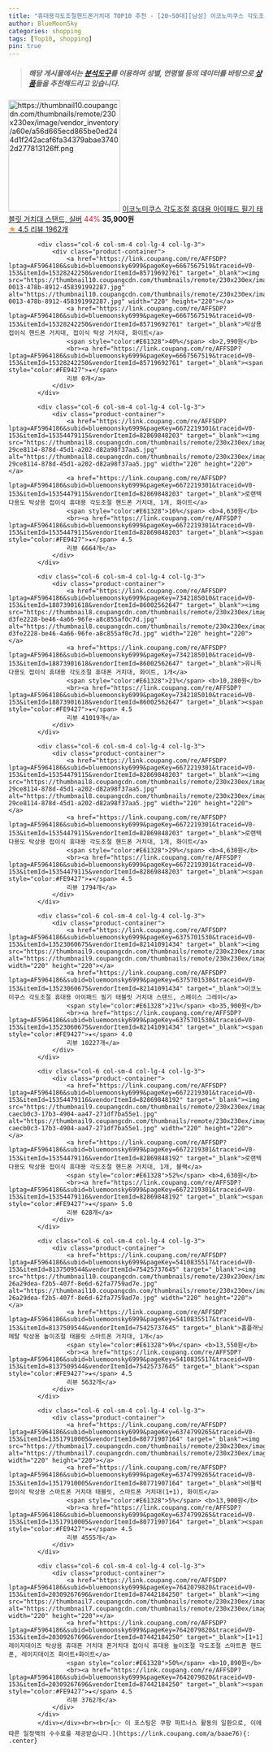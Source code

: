 ```yaml
---
title: "휴대용각도조절핸드폰거치대 TOP10 추천 - [20~50대][남성] 이코노미쿠스 각도조절 휴대용 아이패드 필기 태블릿 거치대 스탠드, 실버"
author: BlueMoonSky
categories: shopping
tags: [Top10, shopping]
pin: true
---
```


> ##### 해당 게시물에서는 [**분석도구**](https://itemscout.io/)를 이용하여 **성별**, **연령별** 등의 데이터를 바탕으로 [**상품**](https://link.coupang.com/a/baae76)들을 추천해드리고 있습니다.
<div class="container"><div class="row">
            <div class="col-6 col-sm-4 col-lg-4 col-lg-3">
                <div class="product-container">
                    <a href="https://link.coupang.com/re/AFFSDP?lptag=AF5964186&subid=bluemoonsky6999&pageKey=6375701530&traceid=V0-153&itemId=13523060678&vendorItemId=82141091423" target="_blank"><img src="https://thumbnail10.coupangcdn.com/thumbnails/remote/230x230ex/image/vendor_inventory/a60e/a56d665ecd865be0ed244d1f242acaf6fa34379abae37402d277813126ff.png" alt="https://thumbnail10.coupangcdn.com/thumbnails/remote/230x230ex/image/vendor_inventory/a60e/a56d665ecd865be0ed244d1f242acaf6fa34379abae37402d277813126ff.png" width="220" height="220"></a>
                    <a href="https://link.coupang.com/re/AFFSDP?lptag=AF5964186&subid=bluemoonsky6999&pageKey=6375701530&traceid=V0-153&itemId=13523060678&vendorItemId=82141091423" target="_blank">이코노미쿠스 각도조절 휴대용 아이패드 필기 태블릿 거치대 스탠드, 실버</a>
                    <span style="color:#E61328">44%</span> <b>35,900원</b>
                    <br><a href="https://link.coupang.com/re/AFFSDP?lptag=AF5964186&subid=bluemoonsky6999&pageKey=6375701530&traceid=V0-153&itemId=13523060678&vendorItemId=82141091423" target="_blank"><span style="color:#FE9427">★</span> 4.5
                    리뷰 1962개</a>
                </div>
            </div>
            
            <div class="col-6 col-sm-4 col-lg-4 col-lg-3">
                <div class="product-container">
                    <a href="https://link.coupang.com/re/AFFSDP?lptag=AF5964186&subid=bluemoonsky6999&pageKey=6667567519&traceid=V0-153&itemId=15328242250&vendorItemId=85719692761" target="_blank"><img src="https://thumbnail10.coupangcdn.com/thumbnails/remote/230x230ex/image/retail/images/2023/04/19/17/7/6da2c556-0013-478b-8912-458391992287.jpg" alt="https://thumbnail10.coupangcdn.com/thumbnails/remote/230x230ex/image/retail/images/2023/04/19/17/7/6da2c556-0013-478b-8912-458391992287.jpg" width="220" height="220"></a>
                    <a href="https://link.coupang.com/re/AFFSDP?lptag=AF5964186&subid=bluemoonsky6999&pageKey=6667567519&traceid=V0-153&itemId=15328242250&vendorItemId=85719692761" target="_blank">탁상용 접이식 핸드폰 거치대, 접이식 탁상 거치대, 화이트</a>
                    <span style="color:#E61328">40%</span> <b>2,990원</b>
                    <br><a href="https://link.coupang.com/re/AFFSDP?lptag=AF5964186&subid=bluemoonsky6999&pageKey=6667567519&traceid=V0-153&itemId=15328242250&vendorItemId=85719692761" target="_blank"><span style="color:#FE9427">★</span> 
                    리뷰 0개</a>
                </div>
            </div>
            
            <div class="col-6 col-sm-4 col-lg-4 col-lg-3">
                <div class="product-container">
                    <a href="https://link.coupang.com/re/AFFSDP?lptag=AF5964186&subid=bluemoonsky6999&pageKey=6672219301&traceid=V0-153&itemId=15354479115&vendorItemId=82869848203" target="_blank"><img src="https://thumbnail8.coupangcdn.com/thumbnails/remote/230x230ex/image/retail/images/1138937509382573-29ce8114-878d-45d1-a202-d82a98f37aa5.jpg" alt="https://thumbnail8.coupangcdn.com/thumbnails/remote/230x230ex/image/retail/images/1138937509382573-29ce8114-878d-45d1-a202-d82a98f37aa5.jpg" width="220" height="220"></a>
                    <a href="https://link.coupang.com/re/AFFSDP?lptag=AF5964186&subid=bluemoonsky6999&pageKey=6672219301&traceid=V0-153&itemId=15354479115&vendorItemId=82869848203" target="_blank">로랜텍 다용도 탁상용 접이식 휴대용 각도조절 핸드폰 거치대, 1개, 화이트</a>
                    <span style="color:#E61328">16%</span> <b>4,630원</b>
                    <br><a href="https://link.coupang.com/re/AFFSDP?lptag=AF5964186&subid=bluemoonsky6999&pageKey=6672219301&traceid=V0-153&itemId=15354479115&vendorItemId=82869848203" target="_blank"><span style="color:#FE9427">★</span> 4.5
                    리뷰 6664개</a>
                </div>
            </div>
            
            <div class="col-6 col-sm-4 col-lg-4 col-lg-3">
                <div class="product-container">
                    <a href="https://link.coupang.com/re/AFFSDP?lptag=AF5964186&subid=bluemoonsky6999&pageKey=7342185010&traceid=V0-153&itemId=18873901618&vendorItemId=86002562647" target="_blank"><img src="https://thumbnail8.coupangcdn.com/thumbnails/remote/230x230ex/image/retail/images/4021819154743479-d3fe2228-be46-4a66-96fe-a8c855af0c7d.jpg" alt="https://thumbnail8.coupangcdn.com/thumbnails/remote/230x230ex/image/retail/images/4021819154743479-d3fe2228-be46-4a66-96fe-a8c855af0c7d.jpg" width="220" height="220"></a>
                    <a href="https://link.coupang.com/re/AFFSDP?lptag=AF5964186&subid=bluemoonsky6999&pageKey=7342185010&traceid=V0-153&itemId=18873901618&vendorItemId=86002562647" target="_blank">유니독 다용도 접이식 휴대용 각도조절 휴대폰 거치대, 화이트, 1개</a>
                    <span style="color:#E61328">21%</span> <b>10,280원</b>
                    <br><a href="https://link.coupang.com/re/AFFSDP?lptag=AF5964186&subid=bluemoonsky6999&pageKey=7342185010&traceid=V0-153&itemId=18873901618&vendorItemId=86002562647" target="_blank"><span style="color:#FE9427">★</span> 4.5
                    리뷰 41019개</a>
                </div>
            </div>
            
            <div class="col-6 col-sm-4 col-lg-4 col-lg-3">
                <div class="product-container">
                    <a href="https://link.coupang.com/re/AFFSDP?lptag=AF5964186&subid=bluemoonsky6999&pageKey=6672219301&traceid=V0-153&itemId=15354479115&vendorItemId=82869848203" target="_blank"><img src="https://thumbnail8.coupangcdn.com/thumbnails/remote/230x230ex/image/retail/images/1138937509382573-29ce8114-878d-45d1-a202-d82a98f37aa5.jpg" alt="https://thumbnail8.coupangcdn.com/thumbnails/remote/230x230ex/image/retail/images/1138937509382573-29ce8114-878d-45d1-a202-d82a98f37aa5.jpg" width="220" height="220"></a>
                    <a href="https://link.coupang.com/re/AFFSDP?lptag=AF5964186&subid=bluemoonsky6999&pageKey=6672219301&traceid=V0-153&itemId=15354479115&vendorItemId=82869848203" target="_blank">로랜텍 다용도 탁상용 접이식 휴대용 각도조절 핸드폰 거치대, 1개, 화이트</a>
                    <span style="color:#E61328">29%</span> <b>4,630원</b>
                    <br><a href="https://link.coupang.com/re/AFFSDP?lptag=AF5964186&subid=bluemoonsky6999&pageKey=6672219301&traceid=V0-153&itemId=15354479115&vendorItemId=82869848203" target="_blank"><span style="color:#FE9427">★</span> 4.5
                    리뷰 1794개</a>
                </div>
            </div>
            
            <div class="col-6 col-sm-4 col-lg-4 col-lg-3">
                <div class="product-container">
                    <a href="https://link.coupang.com/re/AFFSDP?lptag=AF5964186&subid=bluemoonsky6999&pageKey=6375701530&traceid=V0-153&itemId=13523060675&vendorItemId=82141091434" target="_blank"><img src="https://thumbnail9.coupangcdn.com/thumbnails/remote/230x230ex/image/vendor_inventory/3583/a5c9499c7fc58386d7388554906e7dc0bcb7047d839c46f849c6604186d3.png" alt="https://thumbnail9.coupangcdn.com/thumbnails/remote/230x230ex/image/vendor_inventory/3583/a5c9499c7fc58386d7388554906e7dc0bcb7047d839c46f849c6604186d3.png" width="220" height="220"></a>
                    <a href="https://link.coupang.com/re/AFFSDP?lptag=AF5964186&subid=bluemoonsky6999&pageKey=6375701530&traceid=V0-153&itemId=13523060675&vendorItemId=82141091434" target="_blank">이코노미쿠스 각도조절 휴대용 아이패드 필기 태블릿 거치대 스탠드, 스페이스 그레이</a>
                    <span style="color:#E61328">21%</span> <b>35,900원</b>
                    <br><a href="https://link.coupang.com/re/AFFSDP?lptag=AF5964186&subid=bluemoonsky6999&pageKey=6375701530&traceid=V0-153&itemId=13523060675&vendorItemId=82141091434" target="_blank"><span style="color:#FE9427">★</span> 4.0
                    리뷰 10227개</a>
                </div>
            </div>
            
            <div class="col-6 col-sm-4 col-lg-4 col-lg-3">
                <div class="product-container">
                    <a href="https://link.coupang.com/re/AFFSDP?lptag=AF5964186&subid=bluemoonsky6999&pageKey=6672219301&traceid=V0-153&itemId=15354479116&vendorItemId=82869848192" target="_blank"><img src="https://thumbnail9.coupangcdn.com/thumbnails/remote/230x230ex/image/retail/images/2353299466854730-caecb0c3-17b3-4904-aa47-271df7ba55e1.jpg" alt="https://thumbnail9.coupangcdn.com/thumbnails/remote/230x230ex/image/retail/images/2353299466854730-caecb0c3-17b3-4904-aa47-271df7ba55e1.jpg" width="220" height="220"></a>
                    <a href="https://link.coupang.com/re/AFFSDP?lptag=AF5964186&subid=bluemoonsky6999&pageKey=6672219301&traceid=V0-153&itemId=15354479116&vendorItemId=82869848192" target="_blank">로랜텍 다용도 탁상용 접이식 휴대용 각도조절 핸드폰 거치대, 1개, 블랙</a>
                    <span style="color:#E61328">52%</span> <b>4,630원</b>
                    <br><a href="https://link.coupang.com/re/AFFSDP?lptag=AF5964186&subid=bluemoonsky6999&pageKey=6672219301&traceid=V0-153&itemId=15354479116&vendorItemId=82869848192" target="_blank"><span style="color:#FE9427">★</span> 5.0
                    리뷰 628개</a>
                </div>
            </div>
            
            <div class="col-6 col-sm-4 col-lg-4 col-lg-3">
                <div class="product-container">
                    <a href="https://link.coupang.com/re/AFFSDP?lptag=AF5964186&subid=bluemoonsky6999&pageKey=5410835517&traceid=V0-153&itemId=8137509544&vendorItemId=75425737645" target="_blank"><img src="https://thumbnail10.coupangcdn.com/thumbnails/remote/230x230ex/image/retail/images/6866777916018930-26a29dea-f2b5-407f-8e6d-62fa7759ad7e.jpg" alt="https://thumbnail10.coupangcdn.com/thumbnails/remote/230x230ex/image/retail/images/6866777916018930-26a29dea-f2b5-407f-8e6d-62fa7759ad7e.jpg" width="220" height="220"></a>
                    <a href="https://link.coupang.com/re/AFFSDP?lptag=AF5964186&subid=bluemoonsky6999&pageKey=5410835517&traceid=V0-153&itemId=8137509544&vendorItemId=75425737645" target="_blank">홈플래닛 메탈 탁상용 높이조절 태블릿 스마트폰 거치대, 1개</a>
                    <span style="color:#E61328">9%</span> <b>13,550원</b>
                    <br><a href="https://link.coupang.com/re/AFFSDP?lptag=AF5964186&subid=bluemoonsky6999&pageKey=5410835517&traceid=V0-153&itemId=8137509544&vendorItemId=75425737645" target="_blank"><span style="color:#FE9427">★</span> 4.5
                    리뷰 5632개</a>
                </div>
            </div>
            
            <div class="col-6 col-sm-4 col-lg-4 col-lg-3">
                <div class="product-container">
                    <a href="https://link.coupang.com/re/AFFSDP?lptag=AF5964186&subid=bluemoonsky6999&pageKey=6374799265&traceid=V0-153&itemId=13517910005&vendorItemId=80771907164" target="_blank"><img src="https://thumbnail7.coupangcdn.com/thumbnails/remote/230x230ex/image/vendor_inventory/e640/a1df9413d4e4247eb535b3d9fbb7d282845485a513a9603498e50969a475.jpg" alt="https://thumbnail7.coupangcdn.com/thumbnails/remote/230x230ex/image/vendor_inventory/e640/a1df9413d4e4247eb535b3d9fbb7d282845485a513a9603498e50969a475.jpg" width="220" height="220"></a>
                    <a href="https://link.coupang.com/re/AFFSDP?lptag=AF5964186&subid=bluemoonsky6999&pageKey=6374799265&traceid=V0-153&itemId=13517910005&vendorItemId=80771907164" target="_blank">비블럭 접이식 탁상용 스마트폰 거치대 태블릿, 스마트폰 거치대(1+1), 화이트</a>
                    <span style="color:#E61328">5%</span> <b>13,900원</b>
                    <br><a href="https://link.coupang.com/re/AFFSDP?lptag=AF5964186&subid=bluemoonsky6999&pageKey=6374799265&traceid=V0-153&itemId=13517910005&vendorItemId=80771907164" target="_blank"><span style="color:#FE9427">★</span> 4.5
                    리뷰 4555개</a>
                </div>
            </div>
            
            <div class="col-6 col-sm-4 col-lg-4 col-lg-3">
                <div class="product-container">
                    <a href="https://link.coupang.com/re/AFFSDP?lptag=AF5964186&subid=bluemoonsky6999&pageKey=7642079820&traceid=V0-153&itemId=20309267696&vendorItemId=87442184250" target="_blank"><img src="https://thumbnail7.coupangcdn.com/thumbnails/remote/230x230ex/image/vendor_inventory/074b/d85356196009899c11bb9559a16e65417fa027b6c144ef42b80d25b78a66.jpg" alt="https://thumbnail7.coupangcdn.com/thumbnails/remote/230x230ex/image/vendor_inventory/074b/d85356196009899c11bb9559a16e65417fa027b6c144ef42b80d25b78a66.jpg" width="220" height="220"></a>
                    <a href="https://link.coupang.com/re/AFFSDP?lptag=AF5964186&subid=bluemoonsky6999&pageKey=7642079820&traceid=V0-153&itemId=20309267696&vendorItemId=87442184250" target="_blank">[1+1]레이지데이즈 탁상용 휴대폰 거치대 폰거치대 접이식 휴대용 높이조절 각도조절 스마트폰 핸드폰, 레이지데이즈 화이트+화이트</a>
                    <span style="color:#E61328">50%</span> <b>10,890원</b>
                    <br><a href="https://link.coupang.com/re/AFFSDP?lptag=AF5964186&subid=bluemoonsky6999&pageKey=7642079820&traceid=V0-153&itemId=20309267696&vendorItemId=87442184250" target="_blank"><span style="color:#FE9427">★</span> 4.5
                    리뷰 3762개</a>
                </div>
            </div>
            </div></div><br><br>[👉 이 포스팅은 쿠팡 파트너스 활동의 일환으로, 이에 따른 일정액의 수수료를 제공받습니다.](https://link.coupang.com/a/baae76){: .center}